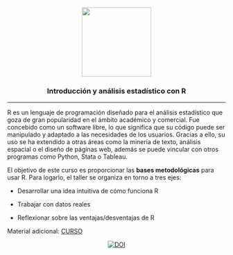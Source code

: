 <p align="center">
  
  <h3 align="center"><img src="https://user-images.githubusercontent.com/13545121/130408397-ed35f7bc-8cdf-42dc-a539-5c301812f1f1.png" align="centre" height="160" /></h3>
 
  <h3 align="center">Introducción y análisis estadístico con R</h3>
</p>

----






R es un lenguaje de programación diseñado para el análisis estadístico que goza de gran popularidad en el ámbito académico y comercial. Fue concebido como un software libre, lo que significa que su código puede ser manipulado y adaptado a las necesidades de los usuarios. Gracias a ello, su uso se ha extendido a otras áreas como la minería de texto, análisis espacial o el diseño de páginas web, además se puede vincular con otros programas como Python, Stata o Tableau.

El objetivo de este curso es proporcionar las **bases metodológicas** para usar R. Para logarlo, el taller se organiza en torno a tres ejes:


* Desarrollar una idea intuitiva de cómo funciona R

* Trabajar con datos reales

* Reflexionar sobre las ventajas/desventajas de R


Material adicional:   [CURSO](https://www.sigma161.com/R-intro/)


<p align="center">
   <a href="https://zenodo.org/badge/latestdoi/396588644"><img src="https://zenodo.org/badge/396588644.svg" alt="DOI"></a>
</p>
<p align="center">
